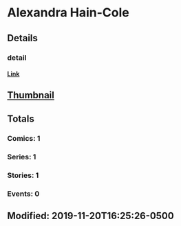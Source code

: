 # Alexandra  Hain-Cole 
## Details
### detail
#### [Link](http://marvel.com/comics/creators/13950/alexandra_hain-cole?utm_campaign=apiRef&utm_source=225578a89fc76f3d20fbffda5d17a88d)
## [Thumbnail](http://i.annihil.us/u/prod/marvel/i/mg/b/40/image_not_available.jpg)
## Totals
### Comics: 1
### Series: 1
### Stories: 1
### Events: 0
## Modified: 2019-11-20T16:25:26-0500